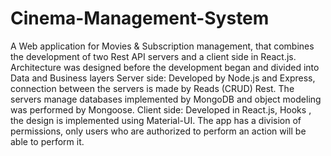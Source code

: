 # Cinema-Management-System
A Web application for Movies &amp; Subscription management,
that combines the development of two Rest API servers and a client 
side in React.js. Architecture was designed before the development began and divided 
into Data and Business layers
Server side: Developed by Node.js and Express, connection between the servers is made 
by Reads (CRUD) Rest. The servers manage databases implemented by MongoDB and 
object modeling was performed by Mongoose.
Client side: Developed in React.js, Hooks , the design is 
implemented using Material-UI.
The app has a division of permissions, only users who are authorized to perform an action 
will be able to perform it. 
